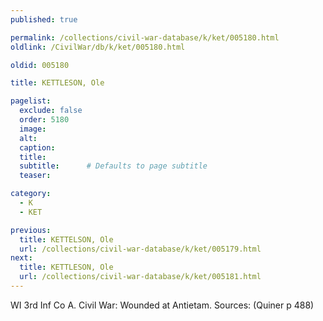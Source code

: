 ```yaml
---
published: true

permalink: /collections/civil-war-database/k/ket/005180.html
oldlink: /CivilWar/db/k/ket/005180.html

oldid: 005180

title: KETTLESON, Ole

pagelist:
  exclude: false
  order: 5180
  image: 
  alt:
  caption:
  title:
  subtitle:      # Defaults to page subtitle
  teaser:

category: 
  - K 
  - KET

previous:
  title: KETTELSON, Ole
  url: /collections/civil-war-database/k/ket/005179.html  
next:
  title: KETTLESON, Ole
  url: /collections/civil-war-database/k/ket/005181.html   
---
```

WI 3rd Inf Co A. Civil War: Wounded at Antietam. Sources: (Quiner p 488)